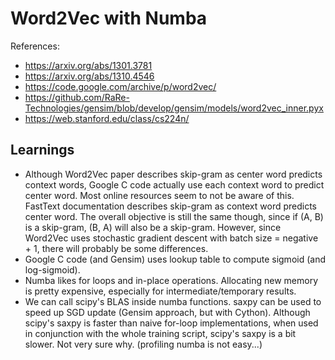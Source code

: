 # Word2Vec with Numba

References:

- https://arxiv.org/abs/1301.3781
- https://arxiv.org/abs/1310.4546
- https://code.google.com/archive/p/word2vec/
- https://github.com/RaRe-Technologies/gensim/blob/develop/gensim/models/word2vec_inner.pyx
- https://web.stanford.edu/class/cs224n/

## Learnings

- Although Word2Vec paper describes skip-gram as center word predicts context words, Google C code actually use each context word to predict center word. Most online resources seem to not be aware of this. FastText documentation describes skip-gram as context word predicts center word. The overall objective is still the same though, since if (A, B) is a skip-gram, (B, A) will also be a skip-gram. However, since Word2Vec uses stochastic gradient descent with batch size = negative + 1, there will probably be some differences.
- Google C code (and Gensim) uses lookup table to compute sigmoid (and log-sigmoid).
- Numba likes for loops and in-place operations. Allocating new memory is pretty expensive, especially for intermediate/temporary results.
- We can call scipy's BLAS inside numba functions. saxpy can be used to speed up SGD update (Gensim approach, but with Cython). Although scipy's saxpy is faster than naive for-loop implementations, when used in conjunction with the whole training script, scipy's saxpy is a bit slower. Not very sure why. (profiling numba is not easy...)
